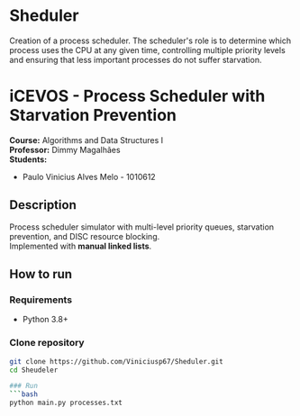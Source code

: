 # Sheduler
Creation of a process scheduler. The scheduler's role is to determine which process uses the CPU at any given time, controlling multiple priority levels and ensuring that less important processes do not suffer starvation.

# iCEVOS - Process Scheduler with Starvation Prevention

**Course:** Algorithms and Data Structures I  
**Professor:** Dimmy Magalhães  
**Students:**  
- Paulo Vinicius Alves Melo - 1010612
 

## Description
Process scheduler simulator with multi-level priority queues, starvation prevention, and DISC resource blocking.  
Implemented with **manual linked lists**.

## How to run

### Requirements
- Python 3.8+

### Clone repository
```bash
git clone https://github.com/Viniciusp67/Sheduler.git
cd Sheudeler

### Run
```bash
python main.py processes.txt
